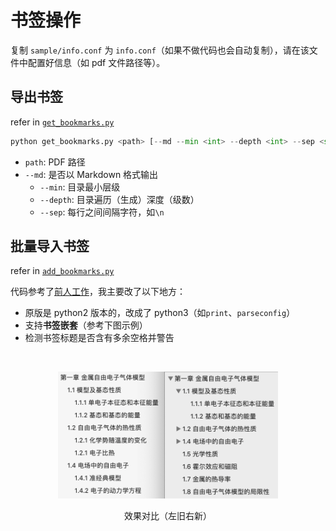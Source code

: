 # 书签操作

复制 `sample/info.conf` 为 `info.conf`（如果不做代码也会自动复制），请在该文件中配置好信息（如 pdf 文件路径等）。

## 导出书签

refer in [`get_bookmarks.py`](./get_bookmarks.py)

```py
python get_bookmarks.py <path> [--md --min <int> --depth <int> --sep <str>]
```

- `path`: PDF 路径
- `--md`: 是否以 Markdown 格式输出
  - `--min`: 目录最小层级
  - `--depth`: 目录遍历（生成）深度（级数）
  - `--sep`: 每行之间间隔字符，如`\n`


## 批量导入书签

refer in [`add_bookmarks.py`](./add_bookmarks.py)

代码参考了[前人工作](https://www.jianshu.com/p/1aac3ae4d620)，我主要改了以下地方：

- 原版是 python2 版本的，改成了 python3（如`print`、`parseconfig`）
- 支持**书签嵌套**（参考下图示例）
- 检测书签标题是否含有多余空格并警告

</br>
<p align="center">
  <img src="./sample/compare.png" width="70%"/>
</p>
<p align="center">效果对比（左旧右新）</p>
